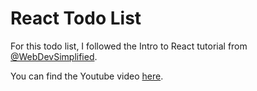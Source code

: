 # React Todo List

For this todo list, I followed the Intro to React tutorial from [@WebDevSimplified](https://github.com/WebDevSimplified). 

You can find the Youtube video [here](https://www.youtube.com/watch?v=hQAHSlTtcmY&t=825s).
